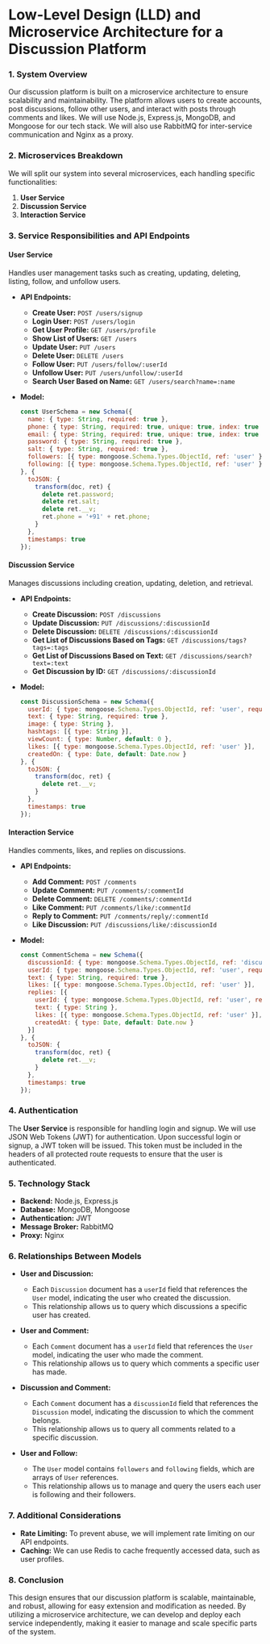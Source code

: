 # Low-Level Design (LLD) and Microservice Architecture for a Discussion Platform

### 1. System Overview

Our discussion platform is built on a microservice architecture to ensure scalability and maintainability. The platform allows users to create accounts, post discussions, follow other users, and interact with posts through comments and likes. We will use Node.js, Express.js, MongoDB, and Mongoose for our tech stack. We will also use RabbitMQ for inter-service communication and Nginx as a proxy.

### 2. Microservices Breakdown

We will split our system into several microservices, each handling specific functionalities:

1. **User Service**
2. **Discussion Service**
3. **Interaction Service**

### 3. Service Responsibilities and API Endpoints

#### User Service

Handles user management tasks such as creating, updating, deleting, listing, follow, and unfollow users.

- **API Endpoints:**
  - **Create User:** `POST /users/signup`
  - **Login User:** `POST /users/login`
  - **Get User Profile:** `GET /users/profile`
  - **Show List of Users:** `GET /users`
  - **Update User:** `PUT /users`
  - **Delete User:** `DELETE /users`
  - **Follow User:** `PUT /users/follow/:userId`
  - **Unfollow User:** `PUT /users/unfollow/:userId`
  - **Search User Based on Name:** `GET /users/search?name=:name`

- **Model:**
  ```javascript
  const UserSchema = new Schema({
    name: { type: String, required: true },
    phone: { type: String, required: true, unique: true, index: true },
    email: { type: String, required: true, unique: true, index: true },
    password: { type: String, required: true },
    salt: { type: String, required: true },
    followers: [{ type: mongoose.Schema.Types.ObjectId, ref: 'user' }],
    following: [{ type: mongoose.Schema.Types.ObjectId, ref: 'user' }]
  }, {
    toJSON: {
      transform(doc, ret) {
        delete ret.password;
        delete ret.salt;
        delete ret.__v;
        ret.phone = '+91' + ret.phone;
      }
    },
    timestamps: true
  });
  ```

#### Discussion Service

Manages discussions including creation, updating, deletion, and retrieval.

- **API Endpoints:**
  - **Create Discussion:** `POST /discussions`
  - **Update Discussion:** `PUT /discussions/:discussionId`
  - **Delete Discussion:** `DELETE /discussions/:discussionId`
  - **Get List of Discussions Based on Tags:** `GET /discussions/tags?tags=:tags`
  - **Get List of Discussions Based on Text:** `GET /discussions/search?text=:text`
  - **Get Discussion by ID:** `GET /discussions/:discussionId`

- **Model:**
  ```javascript
  const DiscussionSchema = new Schema({
    userId: { type: mongoose.Schema.Types.ObjectId, ref: 'user', required: true },
    text: { type: String, required: true },
    image: { type: String },
    hashtags: [{ type: String }],
    viewCount: { type: Number, default: 0 },
    likes: [{ type: mongoose.Schema.Types.ObjectId, ref: 'user' }],
    createdOn: { type: Date, default: Date.now }
  }, {
    toJSON: {
      transform(doc, ret) {
        delete ret.__v;
      }
    },
    timestamps: true
  });
  ```

#### Interaction Service

Handles comments, likes, and replies on discussions.

- **API Endpoints:**
  - **Add Comment:** `POST /comments`
  - **Update Comment:** `PUT /comments/:commentId`
  - **Delete Comment:** `DELETE /comments/:commentId`
  - **Like Comment:** `PUT /comments/like/:commentId`
  - **Reply to Comment:** `PUT /comments/reply/:commentId`
  - **Like Discussion:** `PUT /discussions/like/:discussionId`

- **Model:**
  ```javascript
  const CommentSchema = new Schema({
    discussionId: { type: mongoose.Schema.Types.ObjectId, ref: 'discussion', required: true },
    userId: { type: mongoose.Schema.Types.ObjectId, ref: 'user', required: true },
    text: { type: String, required: true },
    likes: [{ type: mongoose.Schema.Types.ObjectId, ref: 'user' }],
    replies: [{
      userId: { type: mongoose.Schema.Types.ObjectId, ref: 'user', required: true },
      text: { type: String },
      likes: [{ type: mongoose.Schema.Types.ObjectId, ref: 'user' }],
      createdAt: { type: Date, default: Date.now }
    }]
  }, {
    toJSON: {
      transform(doc, ret) {
        delete ret.__v;
      }
    },
    timestamps: true
  });
  ```

### 4. Authentication

The **User Service** is responsible for handling login and signup. We will use JSON Web Tokens (JWT) for authentication. Upon successful login or signup, a JWT token will be issued. This token must be included in the headers of all protected route requests to ensure that the user is authenticated.

### 5. Technology Stack

- **Backend:** Node.js, Express.js
- **Database:** MongoDB, Mongoose
- **Authentication:** JWT
- **Message Broker:** RabbitMQ
- **Proxy:** Nginx

### 6. Relationships Between Models

- **User and Discussion:**
  - Each `Discussion` document has a `userId` field that references the `User` model, indicating the user who created the discussion.
  - This relationship allows us to query which discussions a specific user has created.

- **User and Comment:**
  - Each `Comment` document has a `userId` field that references the `User` model, indicating the user who made the comment.
  - This relationship allows us to query which comments a specific user has made.

- **Discussion and Comment:**
  - Each `Comment` document has a `discussionId` field that references the `Discussion` model, indicating the discussion to which the comment belongs.
  - This relationship allows us to query all comments related to a specific discussion.

- **User and Follow:**
  - The `User` model contains `followers` and `following` fields, which are arrays of `User` references.
  - This relationship allows us to manage and query the users each user is following and their followers.

### 7. Additional Considerations

- **Rate Limiting:** To prevent abuse, we will implement rate limiting on our API endpoints.
- **Caching:** We can use Redis to cache frequently accessed data, such as user profiles.

### 8. Conclusion

This design ensures that our discussion platform is scalable, maintainable, and robust, allowing for easy extension and modification as needed. By utilizing a microservice architecture, we can develop and deploy each service independently, making it easier to manage and scale specific parts of the system.